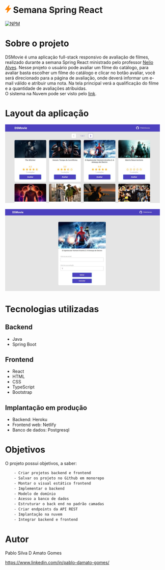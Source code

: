 # ![DevSuperior logo](https://raw.githubusercontent.com/devsuperior/bds-assets/main/ds/devsuperior-logo-small.png) Semana Spring React
[![NPM](https://img.shields.io/npm/l/react)](https://github.com/Socyware/dsmovie/blob/main/LICENSE) 
# Sobre o projeto
DSMovie é uma aplicação full-stack responsivo de avaliação de filmes, realizado durante a semana Spring React ministrado pelo professor [Nelio Alves](https://github.com/acenelio). Nesse projeto o usuário pode avaliar um filme do catálogo, para avaliar basta escolher um filme do catálogo e clicar no botão avaliar, você será direcionado para a página de avaliação, onde deverá informar um e-mail válido e atribuir uma nota. Na tela principal verá a qualificação do filme e a quantidade de avaliações atribuidas.<br>
O sistema na Nuvem pode ser visto pelo <a href="https://pablo-gomes-dsmovie.netlify.app/" target="_blank">link</a>.

# Layout da aplicação
![Tela-principal](frontend/src/assets/img/Home.jpg)<br></br>
![Tela-principal](frontend/src/assets/img/Avaliar.jpg)
# Tecnologias utilizadas

## Backend
* Java
* Spring Boot

## Frontend
* React
* HTML
* CSS
* TypeScript
* Bootstrap

## Implantação em produção
* Backend: Heroku
* Frontend web: Netlify
* Banco de dados: Postgresql

# Objetivos
O projeto possui objetivos, a saber:
```bash
    - Criar projetos backend e frontend
    - Salvar os projeto no Github em monorepo
    - Montar o visual estático frontend
    - Implementar o backend
    - Modelo de domínio
    - Acesso a banco de dados
    - Estruturar o back end no padrão camadas
    - Criar endpoints da API REST
    - Implantação na nuvem
    - Integrar backend e frontend
```

# Autor
<p>Pablo Silva D Amato Gomes</p>
<a href=https://www.linkedin.com/in/pablo-damato-gomes/>https://www.linkedin.com/in/pablo-damato-gomes/</a>
